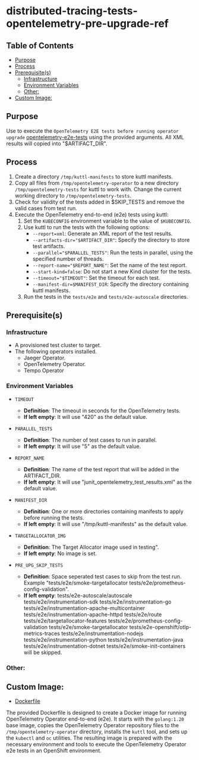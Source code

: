 # distributed-tracing-tests-opentelemetry-pre-upgrade-ref<!-- omit from toc -->

## Table of Contents<!-- omit from toc -->

- [Purpose](#purpose)
- [Process](#process)
- [Prerequisite(s)](#prerequisites)
  - [Infrastructure](#infrastructure)
  - [Environment Variables](#environment-variables)
  - [Other:](#other)
- [Custom Image:](#custom-image)

## Purpose

Use to execute the `OpenTelemetry E2E tests before running operator upgrade` [opentelemetry-e2e-tests](https://github.com/open-telemetry/opentelemetry-operator/tree/main/tests) using the provided arguments. All XML results will copied into "$ARTIFACT_DIR".

## Process

1. Create a directory `/tmp/kuttl-manifests` to store kuttl manifests.
2. Copy all files from `/tmp/opentelemetry-operator` to a new directory `/tmp/opentelemetry-tests` for kuttl to work with. Change the current working directory to `/tmp/opentelemetry-tests`.
3. Check for validity of the tests added in $SKIP_TESTS and remove the valid cases from test run. 
4. Execute the OpenTelemetry end-to-end (e2e) tests using kuttl:
   1. Set the `KUBECONFIG` environment variable to the value of `$KUBECONFIG`.
   2. Use kuttl to run the tests with the following options:
      - `--report=xml`: Generate an XML report of the test results.
      - `--artifacts-dir="$ARTIFACT_DIR"`: Specify the directory to store test artifacts.
      - `--parallel="$PARALLEL_TESTS"`: Run the tests in parallel, using the specified number of threads.
      - `--report-name="$REPORT_NAME"`: Set the name of the test report.
      - `--start-kind=false`: Do not start a new Kind cluster for the tests.
      - `--timeout="$TIMEOUT"`: Set the timeout for each test.
      - `--manifest-dir=$MANIFEST_DIR`: Specify the directory containing kuttl manifests.
   3. Run the tests in the `tests/e2e` and `tests/e2e-autoscale` directories.

## Prerequisite(s)

### Infrastructure

- A provisioned test cluster to target.
- The following operators installed.
  - Jaeger Operator.
  - OpenTelemetry Operator.
  - Tempo Operator

### Environment Variables

- `TIMEOUT`
  - **Definition**: The timeout in seconds for the OpenTelemetry tests.
  - **If left empty**: It will use "420" as the default value.

- `PARALLEL_TESTS`
  - **Definition**: The number of test cases to run in parallel.
  - **If left empty**: It will use "5" as the default value.

- `REPORT_NAME`
  - **Definition**: The name of the test report that will be added in the ARTIFACT_DIR.
  - **If left empty**: It will use "junit_opentelemetry_test_results.xml" as the default value.

- `MANIFEST_DIR`
  - **Definition**: One or more directories containing manifests to apply before running the tests.
  - **If left empty**: It will use "/tmp/kuttl-manifests" as the default value.

- `TARGETALLOCATOR_IMG`
  - **Definition**: The Target Allocator image used in testing".
  - **If left empty**: No image is set.
  
- `PRE_UPG_SKIP_TESTS`
  - **Definition**: Space seperated test cases to skip from the test run. Example "tests/e2e/smoke-targetallocator tests/e2e/prometheus-config-validation".
  - **If left empty**: tests/e2e-autoscale/autoscale tests/e2e/instrumentation-sdk tests/e2e/instrumentation-go tests/e2e/instrumentation-apache-multicontainer tests/e2e/instrumentation-apache-httpd tests/e2e/route tests/e2e/targetallocator-features tests/e2e/prometheus-config-validation tests/e2e/smoke-targetallocator tests/e2e-openshift/otlp-metrics-traces tests/e2e/instrumentation-nodejs tests/e2e/instrumentation-python tests/e2e/instrumentation-java tests/e2e/instrumentation-dotnet tests/e2e/smoke-init-containers will be skipped.

### Other:

## Custom Image:

- [Dockerfile](https://github.com/open-telemetry/opentelemetry-operator/blob/main/tests/e2e-openshift/Dockerfile)

The provided Dockerfile is designed to create a Docker image for running OpenTelemetry Operator end-to-end (e2e). It starts with the `golang:1.20` base image, copies the OpenTelemetry Operator repository files to the `/tmp/opentelemetry-operator` directory, installs the `kuttl` tool, and sets up the `kubectl` and `oc` utilities. The resulting image is prepared with the necessary environment and tools to execute the OpenTelemetry Operator e2e tests in an OpenShift environment.
